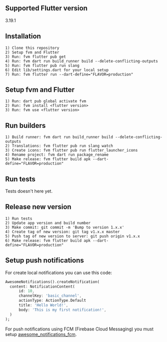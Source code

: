 ## Supported Flutter version
3.19.1

## Installation

  ```
  1) Clone this repository
  2) Setup fvm and Flutter
  3) Run: fvm flutter pub get
  4) Run: fvm dart run build_runner build --delete-conflicting-outputs
  5) Run: fvm flutter pub run slang 
  6) Edit lib/settings.dart for your local setup
  7) Run: fvm flutter run --dart-define="FLAVOR=production"
  ```

## Setup fvm and Flutter
  ```
  1) Run: dart pub global activate fvm
  2) Run: fvm install <flutter version>
  3) Run: fvm use <flutter version>
  ```

## Run builders
  ```
  1) Build runner: fvm dart run build_runner build --delete-conflicting-outputs
  2) Translations: fvm flutter pub run slang watch 
  3) Create icons: fvm flutter pub run flutter_launcher_icons
  4) Rename project: fvm dart run package_rename
  5) Make release: fvm flutter build apk --dart-define="FLAVOR=production"
  ```

## Run tests
Tests doesn't here yet.

## Release new version

  ```
  1) Run tests
  2) Update app version and build number
  3) Make commit: git commit -m 'Bump to version 1.x.x'
  4) Create tag of new version: git tag v1.x.x master
  5) Push tag of new version to server: git push origin v1.x.x
  6) Make release: fvm flutter build apk --dart-define="FLAVOR=production"                
  ```

## Setup push notifications
For create local notifications you can use this code:
```dart
AwesomeNotifications().createNotification(
  content: NotificationContent(
      id: 10,
      channelKey: 'basic_channel',
      actionType: ActionType.Default
      title: 'Hello World!',
      body: 'This is my first notification!',
  )
);
```

For push notifications using FCM (Firebase Cloud Messaging) you must setup [awesome_notifications_fcm](https://pub.dev/packages/awesome_notifications_fcm).
